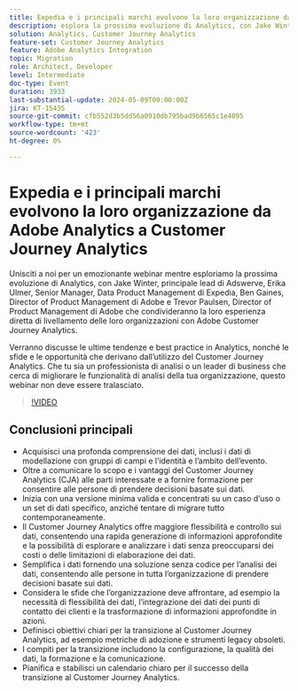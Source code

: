 ```yaml
---
title: Expedia e i principali marchi evolvono la loro organizzazione da Adobe Analytics a Customer Journey Analytics
description: esplora la prossima evoluzione di Analytics, con Jake Winter, principale lead di Adswerve, Erika Ulmer, Senior Manager, Data Product Management di Expedia, Ben Gaines, Director of Product Management di Adobe e Trevor Paulsen, Director of Product Management di Adobe che condividerà la loro esperienza diretta di up-level delle loro organizzazioni con Adobe Customer Journey Analytics. Verranno discusse le ultime tendenze e best practice in Analytics, nonché le sfide e le opportunità che derivano dall’utilizzo del Customer Journey Analytics. Che tu sia un professionista di analisi o un leader di business che cerca di migliorare le funzionalità di analisi della tua organizzazione, questo webinar non deve essere tralasciato.
solution: Analytics, Customer Journey Analytics
feature-set: Customer Journey Analytics
feature: Adobe Analytics Integration
topic: Migration
role: Architect, Developer
level: Intermediate
doc-type: Event
duration: 3933
last-substantial-update: 2024-05-09T00:00:00Z
jira: KT-15435
source-git-commit: cfb552d3b5dd56a0910db795bad9b6565c1e4095
workflow-type: tm+mt
source-wordcount: '423'
ht-degree: 0%

---
```



# Expedia e i principali marchi evolvono la loro organizzazione da Adobe Analytics a Customer Journey Analytics

Unisciti a noi per un emozionante webinar mentre esploriamo la prossima evoluzione di Analytics, con Jake Winter, principale lead di Adswerve, Erika Ulmer, Senior Manager, Data Product Management di Expedia, Ben Gaines, Director of Product Management di Adobe e Trevor Paulsen, Director of Product Management di Adobe che condivideranno la loro esperienza diretta di livellamento delle loro organizzazioni con Adobe Customer Journey Analytics.

Verranno discusse le ultime tendenze e best practice in Analytics, nonché le sfide e le opportunità che derivano dall’utilizzo del Customer Journey Analytics. Che tu sia un professionista di analisi o un leader di business che cerca di migliorare le funzionalità di analisi della tua organizzazione, questo webinar non deve essere tralasciato.

>[!VIDEO](https://video.tv.adobe.com/v/3428762/?learn=on)


## Conclusioni principali


* Acquisisci una profonda comprensione dei dati, inclusi i dati di modellazione con gruppi di campi e l’identità e l’ambito dell’evento.
* Oltre a comunicare lo scopo e i vantaggi del Customer Journey Analytics (CJA) alle parti interessate e a fornire formazione per consentire alle persone di prendere decisioni basate sui dati.
* Inizia con una versione minima valida e concentrati su un caso d’uso o un set di dati specifico, anziché tentare di migrare tutto contemporaneamente.
* Il Customer Journey Analytics offre maggiore flessibilità e controllo sui dati, consentendo una rapida generazione di informazioni approfondite e la possibilità di esplorare e analizzare i dati senza preoccuparsi dei costi o delle limitazioni di elaborazione dei dati.
* Semplifica i dati fornendo una soluzione senza codice per l’analisi dei dati, consentendo alle persone in tutta l’organizzazione di prendere decisioni basate sui dati.
* Considera le sfide che l’organizzazione deve affrontare, ad esempio la necessità di flessibilità dei dati, l’integrazione dei dati dei punti di contatto dei clienti e la trasformazione di informazioni approfondite in azioni.
* Definisci obiettivi chiari per la transizione al Customer Journey Analytics, ad esempio metriche di adozione e strumenti legacy obsoleti.
* I compiti per la transizione includono la configurazione, la qualità dei dati, la formazione e la comunicazione.
* Pianifica e stabilisci un calendario chiaro per il successo della transizione al Customer Journey Analytics.
